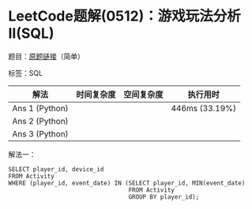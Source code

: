 # LeetCode题解(0512)：游戏玩法分析II(SQL)

题目：[原题链接](https://leetcode-cn.com/problems/game-play-analysis-ii/)（简单）

标签：SQL

| 解法           | 时间复杂度 | 空间复杂度 | 执行用时       |
| -------------- | ---------- | ---------- | -------------- |
| Ans 1 (Python) |            |            | 446ms (33.19%) |
| Ans 2 (Python) |            |            |                |
| Ans 3 (Python) |            |            |                |

解法一：

```mysql
SELECT player_id, device_id
FROM Activity
WHERE (player_id, event_date) IN (SELECT player_id, MIN(event_date)
                                  FROM Activity
                                  GROUP BY player_id);
```